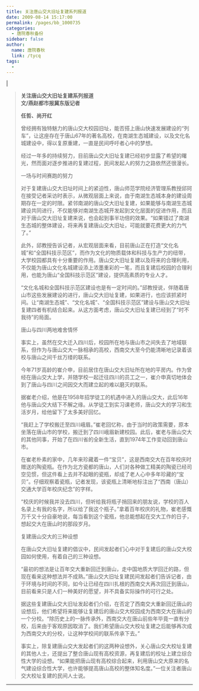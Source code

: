 ```yaml
---
title: 关注唐山交大旧址复建系列报道
date: 2009-08-14 15:17:00
permalink: /pages/bb_1000735
categories: 
  - 唐院春秋备份
sidebar: false
author: 
  name: 唐院春秋
  link: /tycq
tags: 
  - 
---
```


|

> **关注唐山交大旧址复建系列报道  
>  文/燕赵都市报冀东版记者**
>
> **任哲、尚开红**
>
>
> 曾经拥有独特魅力的唐山交大校园旧址，能否搭上唐山快速发展建设的“列车”，让这座存在于唐山67年的著名高校，在南湖生态城建设，以及文化名城建设中，得以复原重建，一直是民间呼吁者心中的梦想。
>
> 经过一年多的持续努力，目前唐山交大旧址复建已经初步显露了希望的曙光，然而面对逐步推进的复建过程，民间发起人的努力之路依然还很漫长。
>
> 一场与时间赛跑的努力
>
>
> 对于复建唐山交大旧址时间上的紧迫性，唐山师范学院经济管理系教授邱珂在接受记者采访时表示，从微观层面上来说，由于南湖生态城本身的建设周期存在一定的时限。紧邻南湖的唐山交大旧址复建，如果能够与南湖生态城建设共同进行，不仅能够对南湖生态城开发起到文化层面的促进作用，而且对于唐山交大旧址复建来说，也会起到事半功倍的效果。“如果错过了南湖生态城的整体建设，将来再复建唐山交大旧址，可能就要花费更大的力气了。”
>
>
> 此外，邱教授告诉记者，从宏观层面来看，目前唐山正在打造“文化名城”和“全国科技示范区”，而作为文化的物质载体和科技与生产力的纽带，大学校园都具有十分重要的作用。唐山交大旧址复建以及将来的合理利用，不仅能为唐山文化名城建设添上浓墨重彩的一笔，而且复建后校园的合理利用，也能为唐山“全国科技示范区”建设，提供高素质的专业人才。
>
>
> “文化名城和全国科技示范区建设也是有一定时间的。”邱教授说，伴随着唐山市这些发展建设的进行，唐山交大旧址复建，如果进行，也应该抓紧时间。让“南湖生态城”、“文化名城”、“全国科技示范区”建设与唐山交大旧址复建四者有机结合起来。从这方面考虑，唐山交大旧址复建已经到了“时不我待”的局面。
>
> 唐山与四川两地难舍情怀
>
>
> 事实上，虽然在交大迁入四川后，校园所在地与唐山市之间失去了地域联系，但作为与唐山交大一脉相承的高校，西南交大至今仍能清晰地记录着该校与唐山之间千丝万缕的联系。
>
>
> 今年71岁高龄的崔介申，目前居住在唐山交大旧址所在地的平房内。作为曾经在唐山交大上学，并随学校一起迁往四川的员工之一，崔介申真切地体会到了唐山与四川之间因交大而建立起的难以磨灭的联系。
>
>
> 据崔老介绍，他是在1958年招学徒工的机遇中进入的唐山交大，此后16年他与唐山交大结下不解之缘。从学徒工到实习课老师，唐山交大的学习和生活岁月，给他留下了太多美好回忆。
>
>
> “我赶上了学校搬迁至四川峨眉。”崔老回忆称，由于当时的政策需要，原本坐落在唐山市的学校，搬迁到了四川峨眉新建校园。此后，崔老与唐山交大的其他同事，开始了在四川省的全新生活，直到1974年工作变动回到唐山市。
>
>
> 在崔老朴素的家中，几年来珍藏着一件“宝贝”，这是西南交大在百年校庆时赠送的陶瓷瓶。在作为北方瓷都的唐山，人们对各种做工精美的陶瓷已经司空见惯，但这件看上去并不起眼的瓷瓶，却成了老人心中多年珍藏的“宝贝”。仔细观察着瓷瓶，记者发现，该瓷瓶上清晰地标注出了“西南（唐山）交通大学百年校庆纪念”的字样。
>
>
> “校庆的时候我并没去四川，但听给我将瓶子捎回来的朋友说，学校的百人名录上有我的名字，所以给了我这个瓶子。”拿着百年校庆的礼物，崔老感慨万千又十分自豪地说，每当看到这个瓷瓶，他总能想起在交大工作的日子，想起交大在唐山时的那段岁月。
>
> 复建唐山交大的三种设想
>
> 在唐山交大旧址复建的倡议中，民间发起者们心中对于复建后的唐山交大校园如何使用，有着自己的三种设想。
>
>
> “最初的想法是让百年交大重新回迁到唐山，走中国地质大学回迁的路，但现在看来这种想法并不成熟。”唐山交大旧址复建民间发起者们告诉记者，由于环境与时间的不同，如今让已经在四川扎根的西南交大再次回迁到唐山，目前看来只是人们一种美好的愿望，并不具备实际操作的可行之处。
>
>
> 据这些复建唐山交大旧址发起者们介绍，在否定了西南交大重新回迁唐山的设想后，他们希望将来能够让复建后的唐山交大校园成为西南交大在唐山的一个分校。“除历史上的一脉传承外，西南交大在唐山前些年毕竟一直有分校，后来由于客观原因取消了。我们希望唐山交大校址复建之后能够再次成为西南交大的分校，让这种学校间的联系传承下去。”
>
>
> 事实上，除复建唐山交大发起者们的这两种设想外，关心唐山交大校址复建的其他人士，还提出了整合唐山现有高校资源，再复建后的校址上建立综合性大学的设想。“如果能把唐山现有高校综合起来，利用唐山交大原来的名气建设综合性大学，也许能够提高唐山高校的整体知名度。”一位关注者唐山交大校址复建的民间人士说。  
  
---